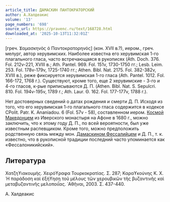 ```yaml
---
article_title: ДАМАСКИН ПАНТОКРАТОРСКИЙ
author: А.Халдеакис
volume: '13'
page_numbers: '698'
source_url: https://pravenc.ru/text/168728.html
downloaded_at: '2025-10-13T11:32:01Z'
---
```


[греч. Ϫαμασκηνὸς ὁ Παντοκρατορηνός] (кон. XVII в.?), иером., греч. мелург, автор херувимских. Наиболее известна его херувимская 1-го плагального гласа, часто встречающаяся в рукописях (Ath. Doch. 376. Fol. 212v-221, XVIII в.; Ath. Pantel. 969. Fol. 151v, 1730-1750 гг.; Lesb. Leim. 253. Fol. 178v-179v, 1725-1740 гг.; Athen. Bibl. Nat. 2175. Fol. 382-382v, XVIII в.), реже фиксируется херувимская 1-го гласа (Ath. Рantel. 1012. Fol. 166-172, 1768 г.). Существуют, кроме того, еще 2 херувимские - 3-го и 4-го гласов, к-рые приписываются Д. П. (Athen. Bibl. Nat. S. Sepulcri. 810. Fol. 194v-195v, 1789 г.; Ath. Laur. Θ. 162. Fol. 177-177v, 1788 г.).

Нет достоверных сведений о датах рождения и смерти Д. П. Исходя из того, что его херувимская 1-го плагального гласа содержится в кодексе CPolit. Patr. K. Ananiadou. 6 (Fol. 57v - 58), составленном иером. [Космой Македонцем](<https://pravenc.ru/text/Космой Македонцем.html>) из Иверского монастыря на Афоне в 1680 г., можно заключить, что к этому году Д. П., по всей вероятности, был уже известным распевщиком. Кроме того, можно предположить родственную связь между мон. [Дамаскином Фессалийцем](<https://pravenc.ru/text/Дамаскином Фессалийцем.html>) и Д. П., т. к. известно, что в рукописной традиции последний часто упоминается как «Фессалоникийский».

## Литература

Χατζηϒιακουμής. Χειρόϒραφα Τουρκοκρατίας. Σ. 287; Καραϒκούνης Κ. Χ. ῾Η παράδοση καὶ ἐξήϒηση τοῦ μέλους τῶν χερουβικῶν τῆς βυζαντινῆς καὶ μεταβυζαντινῆς μελοποιΐας. ᾿Αθῆναι, 2003. Σ. 437-440.

А.  Халдеакис
